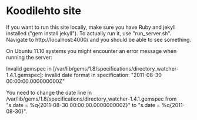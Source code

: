 # Koodilehto site

If you want to run this site locally, make sure you have Ruby and jekyll installed ("gem install jekyll"). To actually run it, use "run_server.sh". Navigate to http://localhost:4000/ and you should be able to see something.

On Ubuntu 11.10 systems you might encounter an error message when running the 
server:

Invalid gemspec in [/var/lib/gems/1.8/specifications/directory_watcher-1.4.1.gemspec]: invalid date format in specification: "2011-08-30 00:00:00.000000000Z"

You need to change the date line in /var/lib/gems/1.8/specifications/directory_watcher-1.4.1.gemspec from "s.date = %q{2011-08-30 00:00:00.000000000Z}" to "s.date = %q{2011-08-30}". 

